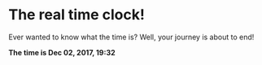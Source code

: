 # The real time clock!

Ever wanted to know what the time is? Well, your journey is about to end!

**The time is Dec 02, 2017, 19:32**